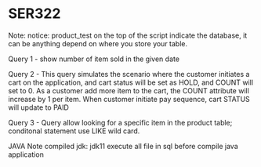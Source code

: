 # SER322

Note:
notice: product_test on the top of the script indicate the database, it can be anything depend on where you store your table.

Query 1 - show number of item sold in the given date

Query 2 - This query simulates the scenario where the customer initiates a cart on the application, and cart status will be set as HOLD, and COUNT will set to 0. As a customer add more item to the cart, the COUNT attribute will increase by 1 per item. When customer initiate pay sequence, cart STATUS will update to PAID

Query 3 - Query allow looking for a specific item in the product table; conditonal statement use LIKE wild card.


JAVA Note
compiled jdk: jdk11
execute all file in sql before compile java application
